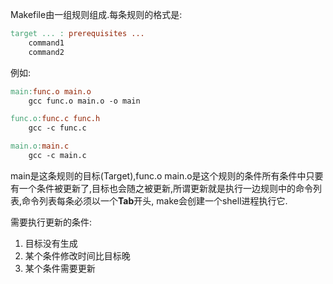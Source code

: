 Makefile由一组规则组成.每条规则的格式是:
```makefile
target ... : prerequisites ...
	command1
	command2
```

例如:
```makefile
main:func.o main.o
	gcc func.o main.o -o main

func.o:func.c func.h
	gcc -c func.c

main.o:main.c
	gcc -c main.c
```
main是这条规则的目标(Target),func.o main.o是这个规则的条件所有条件中只要有一个条件被更新了,目标也会随之被更新,所谓更新就是执行一边规则中的命令列表,命令列表每条必须以一个**Tab**开头, make会创建一个shell进程执行它.

需要执行更新的条件:
1. 目标没有生成
2. 某个条件修改时间比目标晚
3. 某个条件需要更新